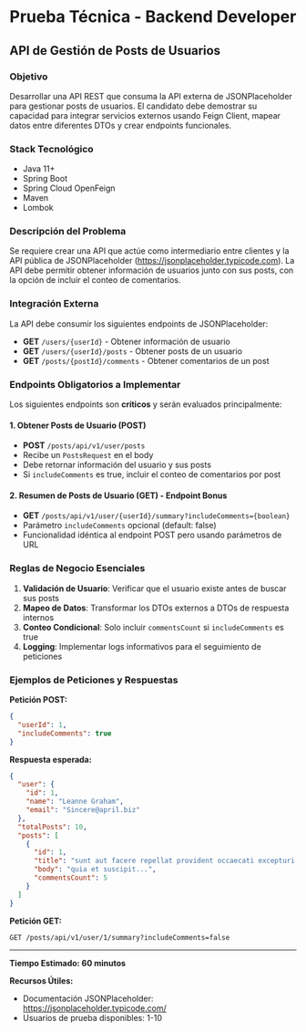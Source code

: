 # Prueba Técnica - Backend Developer
## API de Gestión de Posts de Usuarios

### Objetivo

Desarrollar una API REST que consuma la API externa de JSONPlaceholder para gestionar posts de usuarios. El candidato debe demostrar su capacidad para integrar servicios externos usando Feign Client, mapear datos entre diferentes DTOs y crear endpoints funcionales.

### Stack Tecnológico

- Java 11+
- Spring Boot
- Spring Cloud OpenFeign
- Maven
- Lombok

### Descripción del Problema

Se requiere crear una API que actúe como intermediario entre clientes y la API pública de JSONPlaceholder (https://jsonplaceholder.typicode.com). La API debe permitir obtener información de usuarios junto con sus posts, con la opción de incluir el conteo de comentarios.

### Integración Externa

La API debe consumir los siguientes endpoints de JSONPlaceholder:

- **GET** `/users/{userId}` - Obtener información de usuario
- **GET** `/users/{userId}/posts` - Obtener posts de un usuario
- **GET** `/posts/{postId}/comments` - Obtener comentarios de un post

### Endpoints Obligatorios a Implementar

Los siguientes endpoints son **críticos** y serán evaluados principalmente:

#### 1. Obtener Posts de Usuario (POST)
- **POST** `/posts/api/v1/user/posts`
- Recibe un `PostsRequest` en el body
- Debe retornar información del usuario y sus posts
- Si `includeComments` es true, incluir el conteo de comentarios por post

#### 2. Resumen de Posts de Usuario (GET) - Endpoint Bonus
- **GET** `/posts/api/v1/user/{userId}/summary?includeComments={boolean}`
- Parámetro `includeComments` opcional (default: false)
- Funcionalidad idéntica al endpoint POST pero usando parámetros de URL

### Reglas de Negocio Esenciales

1. **Validación de Usuario**: Verificar que el usuario existe antes de buscar sus posts
2. **Mapeo de Datos**: Transformar los DTOs externos a DTOs de respuesta internos
3. **Conteo Condicional**: Solo incluir `commentsCount` si `includeComments` es true
4. **Logging**: Implementar logs informativos para el seguimiento de peticiones

### Ejemplos de Peticiones y Respuestas

**Petición POST:**
```json
{
  "userId": 1,
  "includeComments": true
}
```

**Respuesta esperada:**
```json
{
  "user": {
    "id": 1,
    "name": "Leanne Graham",
    "email": "Sincere@april.biz"
  },
  "totalPosts": 10,
  "posts": [
    {
      "id": 1,
      "title": "sunt aut facere repellat provident occaecati excepturi optio reprehenderit",
      "body": "quia et suscipit...",
      "commentsCount": 5
    }
  ]
}
```

**Petición GET:**
```
GET /posts/api/v1/user/1/summary?includeComments=false
```

---

**Tiempo Estimado: 60 minutos**

**Recursos Útiles:**
- Documentación JSONPlaceholder: https://jsonplaceholder.typicode.com/
- Usuarios de prueba disponibles: 1-10
